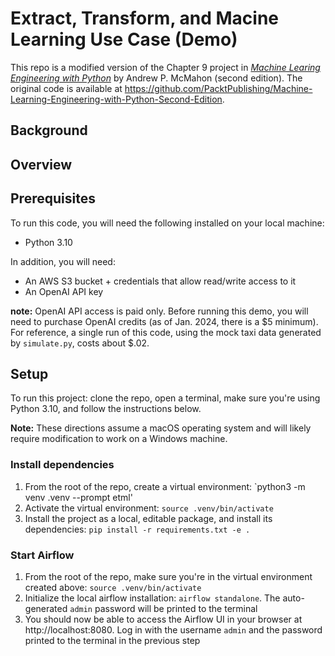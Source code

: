 # Extract, Transform, and Macine Learning Use Case (Demo)

This repo is a modified version of the Chapter 9 project in [_Machine Learing Engineering with Python_](https://bookshop.org/p/books/machine-learning-engineering-with-python-second-edition-manage-the-lifecycle-of-machine-learning-models-using-mlops-with-practical-examples-andrew-mcm/20564864?ean=9781837631964) by Andrew P. McMahon (second edition). The original code is available at https://github.com/PacktPublishing/Machine-Learning-Engineering-with-Python-Second-Edition.


## Background


## Overview


## Prerequisites

To run this code, you will need the following installed on your local machine:

* Python 3.10

In addition, you will need:

* An AWS S3 bucket + credentials that allow read/write access to it
* An OpenAI API key

**note:** OpenAI API access is paid only. Before running this demo, you will need to purchase OpenAI credits (as of Jan. 2024, there is a \$5 minimum). For reference, a single run of this code, using the mock taxi data generated by `simulate.py`, costs about $.02.


## Setup

To run this project: clone the repo, open a terminal, make sure you're using Python 3.10, and follow the instructions below.

**Note:** These directions assume a macOS operating system and will likely require modification to work on a Windows machine.

### Install dependencies

1. From the root of the repo, create a virtual environment: `python3 -m venv .venv --prompt etml'
2. Activate the virtual environment: `source .venv/bin/activate`
3. Install the project as a local, editable package, and install its dependencies: `pip install -r requirements.txt -e .`

### Start Airflow

1. From the root of the repo, make sure you're in the virtual environment created above: `source .venv/bin/activate`
2. Initialize the local airflow installation: `airflow standalone`. The auto-generated `admin` password will be printed to the terminal
3. You should now be able to access the Airflow UI in your browser at http://localhost:8080. Log in with the username `admin` and the password printed to the terminal in the previous step